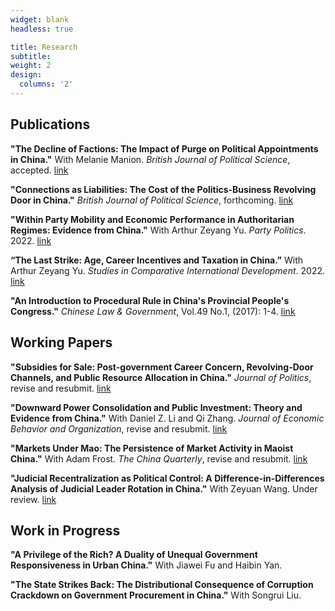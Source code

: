 ```yaml
---
widget: blank
headless: true

title: Research
subtitle:
weight: 2
design:
  columns: '2'
---
```


## Publications

**"The Decline of Factions: The Impact of Purge on Political Appointments in China."** With Melanie Manion. *British Journal of Political Science*, accepted. [link](https://papers.ssrn.com/sol3/papers.cfm?abstract_id=3446354)

**"Connections as Liabilities: The Cost of the Politics-Business Revolving Door in China."** *British Journal of Political Science*, forthcoming. [link](https://papers.ssrn.com/sol3/papers.cfm?abstract_id=3497962)

**"Within Party Mobility and Economic Performance in Authoritarian Regimes: Evidence from China."** With Arthur Zeyang Yu. *Party Politics*. 2022. [link](https://journals.sagepub.com/doi/abs/10.1177/13540688221122345)

**“The Last Strike: Age, Career Incentives and Taxation in China.”** With Arthur Zeyang Yu. *Studies in Comparative International Development*. 2022. [link](https://link.springer.com/article/10.1007/s12116-022-09356-x)
 
**"An Introduction to Procedural Rule in China's Provincial People's Congress."** *Chinese Law \& Government*,  Vol.49 No.1, (2017): 1-4. [link](http://www.tandfonline.com/doi/full/10.1080/00094609.2017.1251771)

## Working Papers

**"Subsidies for Sale: Post-government Career Concern, Revolving-Door Channels, and Public Resource Allocation in China."** *Journal of Politics*, revise and resubmit. [link](https://papers.ssrn.com/sol3/papers.cfm?abstract_id=3839170)

**"Downward Power Consolidation and Public Investment: Theory and Evidence from China."** With Daniel Z. Li and Qi Zhang. *Journal of Economic Behavior and Organization*, revise and resubmit. [link](https://papers.ssrn.com/sol3/papers.cfm?abstract_id=3893272)

**"Markets Under Mao: The Persistence of Market Activity in Maoist China."** With Adam Frost. *The China Quarterly*, revise and resubmit. [link](https://www.dropbox.com/s/fnk9xi11ssejcwm/Markets_Under_Mao.pdf?dl=0)

**"Judicial Recentralization as Political Control:
A Difference-in-Differences Analysis of Judicial
Leader Rotation in China."** With Zeyuan Wang. Under review. [link](https://papers.ssrn.com/sol3/papers.cfm?abstract_id=3884714)

## Work in Progress

**"A Privilege of the Rich? A Duality of Unequal Government Responsiveness in Urban China."** With Jiawei Fu and Haibin Yan.

**"The State Strikes Back: The Distributional Consequence of Corruption Crackdown on Government Procurement in China."** With Songrui Liu.










